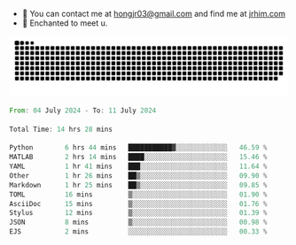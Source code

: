 - 📧 You can contact me at hongjr03@gmail.com and find me at [jrhim.com](https://jrhim.com/)
- 💜 Enchanted to meet u.

![snake_animation](https://raw.githubusercontent.com/hongjr03/hongjr03/output/github-contribution-grid-snake.svg)

<!--START_SECTION:waka-->

```rust
From: 04 July 2024 - To: 11 July 2024

Total Time: 14 hrs 28 mins

Python        6 hrs 44 mins   ███████████▓░░░░░░░░░░░░░   46.59 %
MATLAB        2 hrs 14 mins   ████░░░░░░░░░░░░░░░░░░░░░   15.46 %
YAML          1 hr 41 mins    ███░░░░░░░░░░░░░░░░░░░░░░   11.64 %
Other         1 hr 26 mins    ██▒░░░░░░░░░░░░░░░░░░░░░░   09.90 %
Markdown      1 hr 25 mins    ██▒░░░░░░░░░░░░░░░░░░░░░░   09.85 %
TOML          16 mins         ▒░░░░░░░░░░░░░░░░░░░░░░░░   01.90 %
AsciiDoc      15 mins         ▒░░░░░░░░░░░░░░░░░░░░░░░░   01.76 %
Stylus        12 mins         ▒░░░░░░░░░░░░░░░░░░░░░░░░   01.39 %
JSON          8 mins          ▒░░░░░░░░░░░░░░░░░░░░░░░░   00.98 %
EJS           2 mins          ░░░░░░░░░░░░░░░░░░░░░░░░░   00.33 %
```

<!--END_SECTION:waka-->
